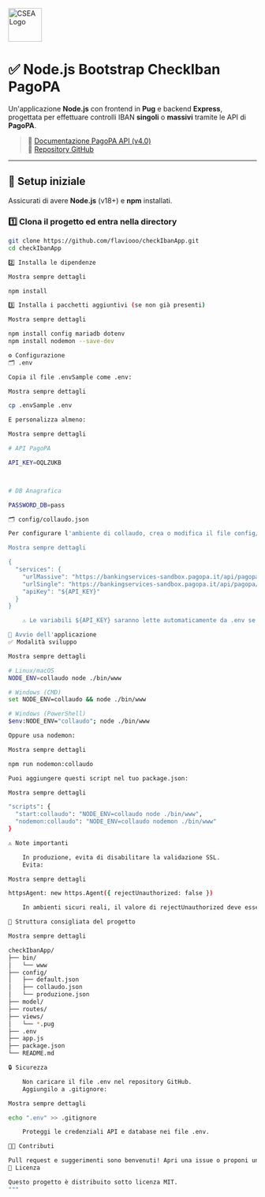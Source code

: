 <img src="https://www.csea.it/wp-content/uploads/logo/csea-logo.svg" alt="CSEA Logo" height="68"/>

# ✅ Node.js Bootstrap CheckIban PagoPA

Un'applicazione **Node.js** con frontend in **Pug** e backend **Express**, progettata per effettuare controlli IBAN **singoli** o **massivi** tramite le API di **PagoPA**.

> 🔗 [Documentazione PagoPA API (v4.0)](https://bankingservices.pagopa.it/docs/platform/apis/pagopa-banking-v4.0)  
> 💾 [Repository GitHub](https://github.com/flaviooo/checkIbanApp)

---

## 🚀 Setup iniziale

Assicurati di avere **Node.js** (v18+) e **npm** installati.

### 1️⃣ Clona il progetto ed entra nella directory

```bash
git clone https://github.com/flaviooo/checkIbanApp.git
cd checkIbanApp

2️⃣ Installa le dipendenze

Mostra sempre dettagli

npm install

3️⃣ Installa i pacchetti aggiuntivi (se non già presenti)

Mostra sempre dettagli

npm install config mariadb dotenv
npm install nodemon --save-dev

⚙️ Configurazione
🗂 .env

Copia il file .envSample come .env:

Mostra sempre dettagli

cp .envSample .env

E personalizza almeno:

Mostra sempre dettagli

# API PagoPA

API_KEY=OQLZUKB



# DB Anagrafica

PASSWORD_DB=pass

🗂 config/collaudo.json

Per configurare l'ambiente di collaudo, crea o modifica il file config/collaudo.json così:

Mostra sempre dettagli

{
  "services": {
    "urlMassive": "https://bankingservices-sandbox.pagopa.it/api/pagopa/banking/v4.0/utils/validate-account-holder/bulk",
    "urlSingle": "https://bankingservices-sandbox.pagopa.it/api/pagopa/banking/v4.0/utils/validate-account-holder",
    "apiKey": "${API_KEY}"
  }
}

    ⚠️ Le variabili ${API_KEY} saranno lette automaticamente da .env se usi dotenv.

🧪 Avvio dell'applicazione
✅ Modalità sviluppo

Mostra sempre dettagli

# Linux/macOS
NODE_ENV=collaudo node ./bin/www

# Windows (CMD)
set NODE_ENV=collaudo && node ./bin/www

# Windows (PowerShell)
$env:NODE_ENV="collaudo"; node ./bin/www

Oppure usa nodemon:

Mostra sempre dettagli

npm run nodemon:collaudo

Puoi aggiungere questi script nel tuo package.json:

Mostra sempre dettagli

"scripts": {
  "start:collaudo": "NODE_ENV=collaudo node ./bin/www",
  "nodemon:collaudo": "NODE_ENV=collaudo nodemon ./bin/www"
}

⚠️ Note importanti

    In produzione, evita di disabilitare la validazione SSL.
    Evita:

Mostra sempre dettagli

httpsAgent: new https.Agent({ rejectUnauthorized: false })

    In ambienti sicuri reali, il valore di rejectUnauthorized deve essere true oppure omesso completamente.

📂 Struttura consigliata del progetto

Mostra sempre dettagli

checkIbanApp/
├── bin/
│   └── www
├── config/
│   ├── default.json
│   ├── collaudo.json
│   └── produzione.json
├── model/
├── routes/
├── views/
│   └── *.pug
├── .env
├── app.js
├── package.json
└── README.md

🔒 Sicurezza

    Non caricare il file .env nel repository GitHub.
    Aggiungilo a .gitignore:

Mostra sempre dettagli

echo ".env" >> .gitignore

    Proteggi le credenziali API e database nei file .env.

👨‍💻 Contributi

Pull request e suggerimenti sono benvenuti! Apri una issue o proponi una modifica.
📝 Licenza

Questo progetto è distribuito sotto licenza MIT.
"""